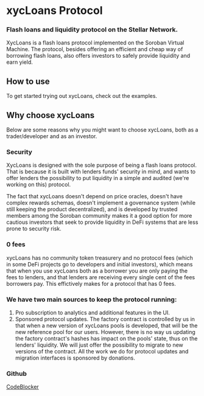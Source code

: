 # xycLoans Protocol

### Flash loans and liquidity protocol on the Stellar Network.

XycLoans is a flash loans protocol implemented on the Soroban Virtual Machine. The protocol, besides offering an efficient and cheap way of borrowing flash loans, also offers investors to safely provide liquidity and earn yield.

## How to use

To get started trying out xycLoans, check out the examples.

## Why choose xycLoans

Below are some reasons why you might want to choose xycLoans, both as a trader/developer and as an investor.

### Security
XycLoans is designed with the sole purpose of being a flash loans protocol. That is because it is built with lenders funds' security in mind, and wants to offer lenders the possibility to put liquidity in a simple and audited (we're working on this) protocol.

The fact that xycLoans doesn't depend on price oracles, doesn't have complex rewards schemas, doesn't implement a governance system (while still keeping the product decentralized), and is developed by trusted members among the Soroban community makes it a good option for more cautious investors that seek to provide liquidity in DeFi systems that are less prone to security risk.

### 0 fees
xycLoans has no community token treasurery and no protocol fees (which in some DeFi projects go to developers and initial investors), which means that when you use xycLoans both as a borrower you are only paying the fees to lenders, and that lenders are receiving every single cent of the fees borrowers pay. This effictively makes for a protocol that has 0 fees.

### We have two main sources to keep the protocol running:

1. Pro subscription to analytics and additional features in the UI.
2. Sponsored protocol updates. The factory contract is controlled by us in that when a new version of xycLoans pools is developed, that will be the new reference pool for our users. However, there is no way us updating the factory contract's hashes has impact on the pools' state, thus on the lenders' liquidity. We will just offer the possibility to migrate to new versions of the contract. All the work we do for protocol updates and migration interfaces is sponsored by donations.

### Github

[CodeBlocker](https://github.com/CodeBlocker52/StoryTeller)



